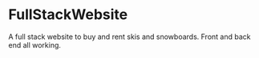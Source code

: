 # FullStackWebsite

A full stack website to buy and rent skis and snowboards. Front and back end all working.
